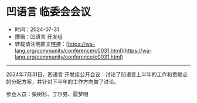 # 凹语言 临委会会议

- 时间：2024-07-31
- 撰稿：凹语言 开发组
- 转载请注明原文链接：[https://wa-lang.org/community/conference/c0031.html](https://wa-lang.org/community/conference/c0031.html)

---

2024年7月31日，凹语言 开发组公开会议：讨论了凹语言上半年的工作和贡献点的分配方案，并针对下半年的工作方向做了讨论。

参会人员：柴树杉、丁尔男、扈梦明
